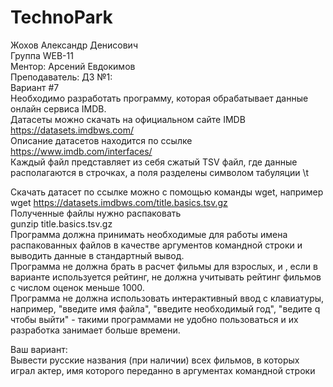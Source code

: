 # TechnoPark
Жохов Александр Денисович <br />
Группа WEB-11 <br />
Ментор: Арсений Евдокимов <br />
Преподаватель: 
ДЗ №1: <br />
Вариант #7 <br />
Необходимо разработать программу, которая обрабатывает данные онлайн сервиса IMDB. <br />
Датасеты можно скачать на официальном сайте IMDB https://datasets.imdbws.com/ <br />
Описание датасетов находится по ссылке https://www.imdb.com/interfaces/ <br />
Каждый файл представляет из себя сжатый TSV файл, где данные располагаются в строчках, а поля разделены символом табуляции \t <br />

Скачать датасет по ссылке можно с помощью команды wget, например <br />
wget https://datasets.imdbws.com/title.basics.tsv.gz <br />
Полученные файлы нужно распаковать <br />
gunzip title.basics.tsv.gz <br />
Программа должна принимать необходимые для работы имена распакованных файлов в качестве аргументов командной строки и выводить данные в стандартный вывод. <br />
Программа не должна брать в расчет фильмы для взрослых, и , если в варианте используется рейтинг, не должна учитывать рейтинг фильмов с числом оценок меньше 1000. <br />
Программа не должна использовать интерактивный ввод с клавиатуры, например, "введите имя файла", "введите необходимый год", "ведите q чтобы выйти" - такими программами не удобно пользоваться и их разработка занимает больше времени. <br />

Ваш вариант: <br />
Вывести русские названия (при наличии) всех фильмов, в которых играл актер, имя которого переданно в аргументах командной строки <br />
